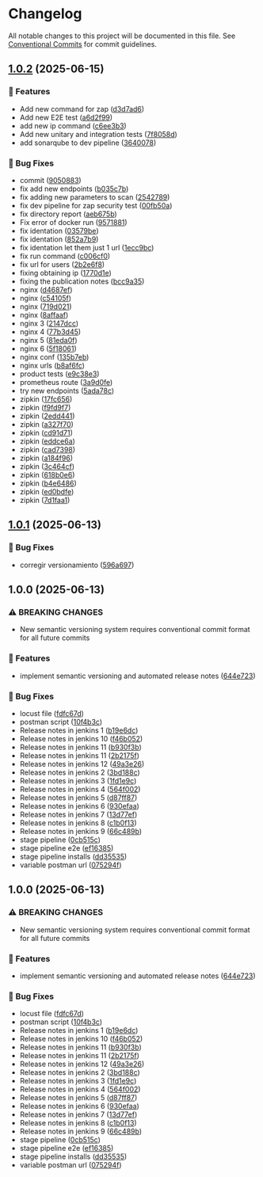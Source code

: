 # Changelog

All notable changes to this project will be documented in this file. See [Conventional Commits](https://conventionalcommits.org) for commit guidelines.

## [1.0.2](https://github.com/Salazq/ecommerce-microservice-backend-app/compare/v1.0.1...v1.0.2) (2025-06-15)


### 🚀 Features

* Add new command for zap ([d3d7ad6](https://github.com/Salazq/ecommerce-microservice-backend-app/commit/d3d7ad6d64e8f7862cefe234ae48f89ef42496ce))
* Add new E2E test ([a6d2f99](https://github.com/Salazq/ecommerce-microservice-backend-app/commit/a6d2f99a28204f6c9d66f6c9f1481d3390e99016))
* add new ip command ([c6ee3b3](https://github.com/Salazq/ecommerce-microservice-backend-app/commit/c6ee3b37c77978b7a7e5f9e24349705db89c0f55))
* Add new unitary and integration tests ([7f8058d](https://github.com/Salazq/ecommerce-microservice-backend-app/commit/7f8058d45ef872461736a78467ee3f193f013d6f))
* add sonarqube to dev pipeline ([3640078](https://github.com/Salazq/ecommerce-microservice-backend-app/commit/36400789959a1ee4ca734a20968dee2293f1f569))


### 🐛 Bug Fixes

* commit ([9050883](https://github.com/Salazq/ecommerce-microservice-backend-app/commit/9050883fe34bc051e31ed78adb108140e5fa8892))
* fix add new endpoints ([b035c7b](https://github.com/Salazq/ecommerce-microservice-backend-app/commit/b035c7ba475a6884b292504844668916be80f7c2))
* fix adding new parameters to scan ([2542789](https://github.com/Salazq/ecommerce-microservice-backend-app/commit/2542789d22f9079813b076535d6ea09b6cc4ff98))
* fix dev pipeline for zap security test ([00fb50a](https://github.com/Salazq/ecommerce-microservice-backend-app/commit/00fb50acf4891bc872d5e2c96a2acb676b7423ab))
* fix directory report ([aeb675b](https://github.com/Salazq/ecommerce-microservice-backend-app/commit/aeb675b28335849ce3a36c64b1fd68fe1d8a33e4))
* Fix error of docker run ([9571881](https://github.com/Salazq/ecommerce-microservice-backend-app/commit/9571881e112aa1e8899736b5d6c17de4a12ba8db))
* fix identation ([03579be](https://github.com/Salazq/ecommerce-microservice-backend-app/commit/03579bef001c78c184fc4acbf0102d98f37d13ef))
* fix identation ([852a7b9](https://github.com/Salazq/ecommerce-microservice-backend-app/commit/852a7b9d0cc491e297928cbb3582f728c01e958d))
* fix identation let them just 1 url ([1ecc9bc](https://github.com/Salazq/ecommerce-microservice-backend-app/commit/1ecc9bc525899a299d29156d72228290ff93cb04))
* fix run command ([c006cf0](https://github.com/Salazq/ecommerce-microservice-backend-app/commit/c006cf017cf835db0a5673e09f572ef6dc600483))
* fix url for users ([2b2e6f8](https://github.com/Salazq/ecommerce-microservice-backend-app/commit/2b2e6f8dfe0ccc90eb0092feaf31e5a22a4ac052))
* fixing obtaining ip ([1770d1e](https://github.com/Salazq/ecommerce-microservice-backend-app/commit/1770d1e697dfd7d2663b8e1d0ab368b8b4522f99))
* fixing the publication notes ([bcc9a35](https://github.com/Salazq/ecommerce-microservice-backend-app/commit/bcc9a3560a745a23e50e9a367ea9085074b09b18))
* nginx ([d4687ef](https://github.com/Salazq/ecommerce-microservice-backend-app/commit/d4687ef153c22d796204a8aa8a08a212d4bcc9eb))
* nginx ([c54105f](https://github.com/Salazq/ecommerce-microservice-backend-app/commit/c54105f5f301f51fcce8798d2e3d35c0ad9d003d))
* nginx ([719d021](https://github.com/Salazq/ecommerce-microservice-backend-app/commit/719d0212237296c9ff3f190fc29f765302257129))
* nginx ([8affaaf](https://github.com/Salazq/ecommerce-microservice-backend-app/commit/8affaaf1d3b2c5c6f1a7dae3133bf5844d1166dc))
* nginx 3 ([2147dcc](https://github.com/Salazq/ecommerce-microservice-backend-app/commit/2147dcc06dc174d8d63aa7248c57a992eabce8d2))
* nginx 4 ([77b3d45](https://github.com/Salazq/ecommerce-microservice-backend-app/commit/77b3d45f4c14e731948579e0499920aaea978563))
* nginx 5 ([81eda0f](https://github.com/Salazq/ecommerce-microservice-backend-app/commit/81eda0f2280fc24197cba178ae25ec5379d49395))
* nginx 6 ([5f18061](https://github.com/Salazq/ecommerce-microservice-backend-app/commit/5f1806188874a9ba934dd1f22eb136162dece4d9))
* nginx conf ([135b7eb](https://github.com/Salazq/ecommerce-microservice-backend-app/commit/135b7eb8239c0fb07ad8dea3a597d4926bbe1286))
* nginx urls ([b8af6fc](https://github.com/Salazq/ecommerce-microservice-backend-app/commit/b8af6fc21ef4e2f006616b1d5bdd6edd0ccabfad))
* product tests ([e9c38e3](https://github.com/Salazq/ecommerce-microservice-backend-app/commit/e9c38e30603f50bad17908ec349df9688989e1d5))
* prometheus route ([3a9d0fe](https://github.com/Salazq/ecommerce-microservice-backend-app/commit/3a9d0fed763e0441dd5dff63baf865fc11568050))
* try new endpoints ([5ada78c](https://github.com/Salazq/ecommerce-microservice-backend-app/commit/5ada78c989f1a1a35424ea25ff20988235896e01))
* zipkin ([17fc656](https://github.com/Salazq/ecommerce-microservice-backend-app/commit/17fc65674a755ac4af16e632d1e1a18b9c5a9293))
* zipkin ([f9fd9f7](https://github.com/Salazq/ecommerce-microservice-backend-app/commit/f9fd9f7adb41c97c827d02053b5bd7b1cce72109))
* zipkin ([2edd441](https://github.com/Salazq/ecommerce-microservice-backend-app/commit/2edd4413e82e25739020161d7440d8a9b16549f8))
* zipkin ([a327f70](https://github.com/Salazq/ecommerce-microservice-backend-app/commit/a327f706f4ad2f487eab18d3db62d5a7c7484634))
* zipkin ([cd91d71](https://github.com/Salazq/ecommerce-microservice-backend-app/commit/cd91d717028800afbc78bad4a81f045c2f2f95ef))
* zipkin ([eddce6a](https://github.com/Salazq/ecommerce-microservice-backend-app/commit/eddce6a92ffd7675661f13bcf2414e5c85dec937))
* zipkin ([cad7398](https://github.com/Salazq/ecommerce-microservice-backend-app/commit/cad7398d84590d5559b28c64f35e69cf363356a6))
* zipkin ([a184f96](https://github.com/Salazq/ecommerce-microservice-backend-app/commit/a184f966e9ae2bddc97b542b1ef3dee1fa877c78))
* zipkin ([3c464cf](https://github.com/Salazq/ecommerce-microservice-backend-app/commit/3c464cf06ba51850bbca58a3b3bcfb6f8856a5c3))
* zipkin ([618b0e6](https://github.com/Salazq/ecommerce-microservice-backend-app/commit/618b0e695c81ffd9d193edb2a7b925d7f802ad6a))
* zipkin ([b4e6486](https://github.com/Salazq/ecommerce-microservice-backend-app/commit/b4e648638a71e8437db3c60653bbe2a7d11dd801))
* zipkin ([ed0bdfe](https://github.com/Salazq/ecommerce-microservice-backend-app/commit/ed0bdfea992566cc42ba25761244f27a262364b0))
* zipkin ([7d1faa1](https://github.com/Salazq/ecommerce-microservice-backend-app/commit/7d1faa17be353430acb815945d5915a686bc353d))

## [1.0.1](https://github.com/Salazq/ecommerce-microservice-backend-app/compare/v1.0.0...v1.0.1) (2025-06-13)


### 🐛 Bug Fixes

* corregir versionamiento ([596a697](https://github.com/Salazq/ecommerce-microservice-backend-app/commit/596a6976e9277bfbca442870d5fe9a62a29da68e))

## 1.0.0 (2025-06-13)


### ⚠ BREAKING CHANGES

* New semantic versioning system requires conventional commit format for all future commits

### 🚀 Features

* implement semantic versioning and automated release notes ([644e723](https://github.com/Salazq/ecommerce-microservice-backend-app/commit/644e7234d5900d96aed88129c628e914ccd018c8))


### 🐛 Bug Fixes

* locust file ([fdfc67d](https://github.com/Salazq/ecommerce-microservice-backend-app/commit/fdfc67d859ddeee5f804e2aed0217ead598fe009))
* postman script ([10f4b3c](https://github.com/Salazq/ecommerce-microservice-backend-app/commit/10f4b3c1ebe99428d4a8cde8235cfd283c93ab63))
* Release notes in jenkins 1 ([b19e6dc](https://github.com/Salazq/ecommerce-microservice-backend-app/commit/b19e6dc5db305a18873feaea7d2d37d0f8746e84))
* Release notes in jenkins 10 ([f46b052](https://github.com/Salazq/ecommerce-microservice-backend-app/commit/f46b052600d10ee7c0bb3c1a7d81dd66e6bf4727))
* Release notes in jenkins 11 ([b930f3b](https://github.com/Salazq/ecommerce-microservice-backend-app/commit/b930f3b8850848653d85d56db4f501008221a4d7))
* Release notes in jenkins 11 ([2b2175f](https://github.com/Salazq/ecommerce-microservice-backend-app/commit/2b2175f760a3b1231786954e912203371ab606ce))
* Release notes in jenkins 12 ([49a3e26](https://github.com/Salazq/ecommerce-microservice-backend-app/commit/49a3e26b22f22a6cd44a3a9b35d9b2ae79c80c05))
* Release notes in jenkins 2 ([3bd188c](https://github.com/Salazq/ecommerce-microservice-backend-app/commit/3bd188c5e7a0b4e94b46e13b6511826ad74b7c3a))
* Release notes in jenkins 3 ([1fd1e9c](https://github.com/Salazq/ecommerce-microservice-backend-app/commit/1fd1e9c271224c7d5c4f454392cbf624e18a0f4d))
* Release notes in jenkins 4 ([564f002](https://github.com/Salazq/ecommerce-microservice-backend-app/commit/564f002af09ecbc4250e95aa32bc90ed31ba100b))
* Release notes in jenkins 5 ([d87ff87](https://github.com/Salazq/ecommerce-microservice-backend-app/commit/d87ff875dd65767280a89fae96e63ad7879a41b5))
* Release notes in jenkins 6 ([930efaa](https://github.com/Salazq/ecommerce-microservice-backend-app/commit/930efaaaa4b3b9ebbefc6023c520e0e710300c16))
* Release notes in jenkins 7 ([13d77ef](https://github.com/Salazq/ecommerce-microservice-backend-app/commit/13d77ef68cada9ae92f9f6a8d1ff3d2e3903737c))
* Release notes in jenkins 8 ([c1b0f13](https://github.com/Salazq/ecommerce-microservice-backend-app/commit/c1b0f13e17b4d94c089cc2ad7889050cc852eb7d))
* Release notes in jenkins 9 ([66c489b](https://github.com/Salazq/ecommerce-microservice-backend-app/commit/66c489b00bed316fc2a8e4723cddd32ceee38885))
* stage pipeline ([0cb515c](https://github.com/Salazq/ecommerce-microservice-backend-app/commit/0cb515c14581f9ae5aa80a4ea74737d43a9c5d60))
* stage pipeline e2e ([ef16385](https://github.com/Salazq/ecommerce-microservice-backend-app/commit/ef16385b89ae663572f999090d4d1443231e1100))
* stage pipeline installs ([dd35535](https://github.com/Salazq/ecommerce-microservice-backend-app/commit/dd3553542576b99d718d9a3fc95e9db9fd1d2acc))
* variable postman url ([075294f](https://github.com/Salazq/ecommerce-microservice-backend-app/commit/075294f816a96f752acc60fc6aba5cdbfdd50a0e))

## 1.0.0 (2025-06-13)


### ⚠ BREAKING CHANGES

* New semantic versioning system requires conventional commit format for all future commits

### 🚀 Features

* implement semantic versioning and automated release notes ([644e723](https://github.com/Salazq/ecommerce-microservice-backend-app/commit/644e7234d5900d96aed88129c628e914ccd018c8))


### 🐛 Bug Fixes

* locust file ([fdfc67d](https://github.com/Salazq/ecommerce-microservice-backend-app/commit/fdfc67d859ddeee5f804e2aed0217ead598fe009))
* postman script ([10f4b3c](https://github.com/Salazq/ecommerce-microservice-backend-app/commit/10f4b3c1ebe99428d4a8cde8235cfd283c93ab63))
* Release notes in jenkins 1 ([b19e6dc](https://github.com/Salazq/ecommerce-microservice-backend-app/commit/b19e6dc5db305a18873feaea7d2d37d0f8746e84))
* Release notes in jenkins 10 ([f46b052](https://github.com/Salazq/ecommerce-microservice-backend-app/commit/f46b052600d10ee7c0bb3c1a7d81dd66e6bf4727))
* Release notes in jenkins 11 ([b930f3b](https://github.com/Salazq/ecommerce-microservice-backend-app/commit/b930f3b8850848653d85d56db4f501008221a4d7))
* Release notes in jenkins 11 ([2b2175f](https://github.com/Salazq/ecommerce-microservice-backend-app/commit/2b2175f760a3b1231786954e912203371ab606ce))
* Release notes in jenkins 12 ([49a3e26](https://github.com/Salazq/ecommerce-microservice-backend-app/commit/49a3e26b22f22a6cd44a3a9b35d9b2ae79c80c05))
* Release notes in jenkins 2 ([3bd188c](https://github.com/Salazq/ecommerce-microservice-backend-app/commit/3bd188c5e7a0b4e94b46e13b6511826ad74b7c3a))
* Release notes in jenkins 3 ([1fd1e9c](https://github.com/Salazq/ecommerce-microservice-backend-app/commit/1fd1e9c271224c7d5c4f454392cbf624e18a0f4d))
* Release notes in jenkins 4 ([564f002](https://github.com/Salazq/ecommerce-microservice-backend-app/commit/564f002af09ecbc4250e95aa32bc90ed31ba100b))
* Release notes in jenkins 5 ([d87ff87](https://github.com/Salazq/ecommerce-microservice-backend-app/commit/d87ff875dd65767280a89fae96e63ad7879a41b5))
* Release notes in jenkins 6 ([930efaa](https://github.com/Salazq/ecommerce-microservice-backend-app/commit/930efaaaa4b3b9ebbefc6023c520e0e710300c16))
* Release notes in jenkins 7 ([13d77ef](https://github.com/Salazq/ecommerce-microservice-backend-app/commit/13d77ef68cada9ae92f9f6a8d1ff3d2e3903737c))
* Release notes in jenkins 8 ([c1b0f13](https://github.com/Salazq/ecommerce-microservice-backend-app/commit/c1b0f13e17b4d94c089cc2ad7889050cc852eb7d))
* Release notes in jenkins 9 ([66c489b](https://github.com/Salazq/ecommerce-microservice-backend-app/commit/66c489b00bed316fc2a8e4723cddd32ceee38885))
* stage pipeline ([0cb515c](https://github.com/Salazq/ecommerce-microservice-backend-app/commit/0cb515c14581f9ae5aa80a4ea74737d43a9c5d60))
* stage pipeline e2e ([ef16385](https://github.com/Salazq/ecommerce-microservice-backend-app/commit/ef16385b89ae663572f999090d4d1443231e1100))
* stage pipeline installs ([dd35535](https://github.com/Salazq/ecommerce-microservice-backend-app/commit/dd3553542576b99d718d9a3fc95e9db9fd1d2acc))
* variable postman url ([075294f](https://github.com/Salazq/ecommerce-microservice-backend-app/commit/075294f816a96f752acc60fc6aba5cdbfdd50a0e))
